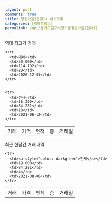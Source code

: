 ```yaml
---
layout: post
comments: true
title: 청송마을(현대1) 히스토리
categories: [아파트정보]
permalink: /apt/경기도김포시장기동청송마을(현대1)
---
```


역대 최고가 거래
<table class="sortable">
    <tr>
      <td>거래</td>
      <td>가격</td>
      <td>면적</td>
      <td>층</td>
      <td>거래일</td>
    </tr>
    
    <tr>
      <td>매매</td>
      <td>50,000</td>
      <td>114.192</td>
      <td>20</td>
      <td>2020-12-01</td>
    </tr>
        
    
    <tr>
      <td>전세</td>
      <td>28,500</td>
      <td>84.281</td>
      <td>10</td>
      <td>2021-06-12</td>
    </tr>
        
    
</table>

최근 한달간 거래 내역

<font size='small'>
<table class="sortable">
    <tr>
      <td>거래</td>
      <td>가격</td>
      <td>면적</td>
      <td>층</td>
      <td>거래일</td>
    </tr>

    <tr>
      <td><a style="color: darkgreen">전세</a></td>
      <td>19,000</td>
      <td>84.281</td>
      <td>4</td>
      <td>2021-08-06</td>
    </tr>
      
</table>
</font>

